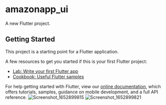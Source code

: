 # amazonapp_ui

A new Flutter project.

## Getting Started

This project is a starting point for a Flutter application.

A few resources to get you started if this is your first Flutter project:

- [Lab: Write your first Flutter app](https://flutter.dev/docs/get-started/codelab)
- [Cookbook: Useful Flutter samples](https://flutter.dev/docs/cookbook)

For help getting started with Flutter, view our
[online documentation](https://flutter.dev/docs), which offers tutorials,
samples, guidance on mobile development, and a full API reference.
![Screenshot_1652899815](https://user-images.githubusercontent.com/92997525/169127522-d91aa629-112f-4582-8996-d76be18426ee.png)
![Screenshot_1652899821](https://user-images.githubusercontent.com/92997525/169127572-9efb22ea-6572-4cff-9cc8-530c50dd279d.png)

